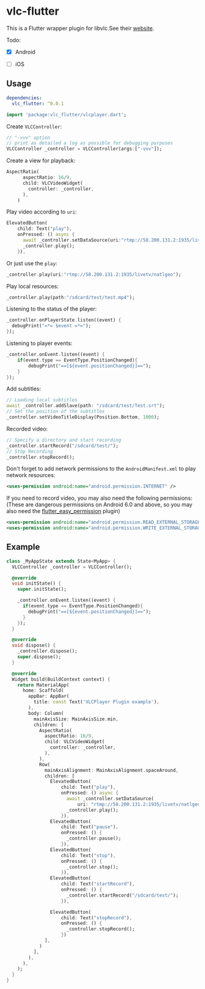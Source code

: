 # vlc-flutter

This is a Flutter wrapper plugin for libvlc.See their [website](https://www.videolan.org/).

Todo:

- [x]  Android
- [ ]  iOS



## Usage

```yaml
dependencies:
  vlc_flutter: ^0.0.1
```


```dart
import 'package:vlc_flutter/vlcplayer.dart';
```

Create `VLCController`:

```dart
// "-vvv" option
// print as detailed a log as possible for debugging purposes
VLCController _controller = VLCController(args:["-vvv"]);
```

Create a view for playback:
```dart
AspectRatio(
      aspectRatio: 16/9,
      child: VLCVideoWidget(
        controller: _controller,
      ),
    )
```

Play video according to `uri`:
```dart
ElevatedButton(
    child: Text("play"),
    onPressed: () async {
      await _controller.setDataSource(uri:"rtmp://58.200.131.2:1935/livetv/natlgeo");
      _controller.play();
    }),
```

Or just use the `play`:
```dart
_controller.play(uri:"rtmp://58.200.131.2:1935/livetv/natlgeo");
```

Play local resources:
```dart
_controller.play(path:"/sdcard/test/test.mp4");
```

Listening to the status of the player:

```dart
_controller.onPlayerState.listen((event) {
  debugPrint("=*= $event =*=");
});
```



Listening to player events:

```dart
_controller.onEvent.listen((event) {
    if(event.type == EventType.PositionChanged){
    	debugPrint("==[${event.positionChanged}]==");
    }
});
```

Add subtitles:

```dart
// Loading local subtitles
await _controller.addSlave(path: "/sdcard/test/Test.srt");
// Set the position of the subtitles
_controller.setVideoTitleDisplay(Position.Bottom, 1000);
```

Recorded video:

```dart
// Specify a directory and start recording
_controller.startRecord("/sdcard/test/");
// Stop Recording
_controller.stopRecord();
```

Don't forget to add network permissions to the `AndroidManifest.xml` to play network resources:

```xml
<uses-permission android:name="android.permission.INTERNET" />
```

If you need to record video, you may also need the following permissions:(These are dangerous permissions on Android 6.0 and above, so you may also need the [flutter_easy_permission](https://pub.dev/packages/flutter_easy_permission) plugin)

```xml
<uses-permission android:name="android.permission.READ_EXTERNAL_STORAGE" />
<uses-permission android:name="android.permission.WRITE_EXTERNAL_STORAGE" />
```



## Example

```dart
class _MyAppState extends State<MyApp> {
  VLCController _controller = VLCController();

  @override
  void initState() {
    super.initState();

    _controller.onEvent.listen((event) {
      if(event.type == EventType.PositionChanged){
        debugPrint("==[${event.positionChanged}]==");
      }
    });
  }

  @override
  void dispose() {
    _controller.dispose();
    super.dispose();
  }

  @override
  Widget build(BuildContext context) {
    return MaterialApp(
      home: Scaffold(
        appBar: AppBar(
          title: const Text('VLCPlayer Plugin example'),
        ),
        body: Column(
          mainAxisSize: MainAxisSize.min,
          children: [
            AspectRatio(
              aspectRatio: 16/9,
              child: VLCVideoWidget(
                controller: _controller,
              ),
            ),
            Row(
              mainAxisAlignment: MainAxisAlignment.spaceAround,
              children: [
                ElevatedButton(
                    child: Text("play"),
                    onPressed: () async {
                      await _controller.setDataSource(
                          uri: "rtmp://58.200.131.2:1935/livetv/natlgeo");
                      _controller.play();
                    }),
                ElevatedButton(
                    child: Text("pause"),
                    onPressed: () {
                      _controller.pause();
                    }),
                ElevatedButton(
                    child: Text("stop"),
                    onPressed: () {
                      _controller.stop();
                    }),
                ElevatedButton(
                    child: Text("startRecord"),
                    onPressed: () {
                      _controller.startRecord("/sdcard/test/");
                    }),

                ElevatedButton(
                    child: Text("stopRecord"),
                    onPressed: () {
                      _controller.stopRecord();
                    })
              ],
            )
          ],
        ),
      ),
    );
  }
}
```
